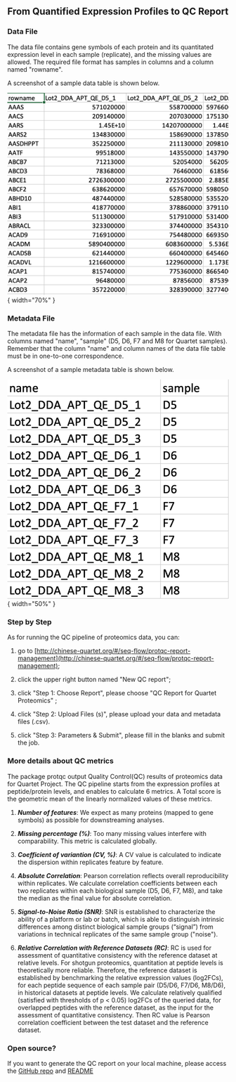 ## From Quantified Expression Profiles to QC Report

### Data File

The data file contains gene symbols of each protein and its quantitated expression level in each sample (replicate), and the missing values are allowed. The required file format has samples in columns and a column named "rowname". 

A screenshot of a sample data table is shown below.

![Proteomics Sample Data](../../assets/images/proteomics-sample-data.png){ width="70%" }

### Metadata File

The metadata file has the information of each sample in the data file. With columns named "name", "sample" (D5, D6, F7 and M8 for Quartet samples). Remember that the column "name" and column names of the data file table must be in one-to-one correspondence. 

A screenshot of a sample metadata table is shown below.

![Proteomics Sample Metdata](../../assets/images/proteomics-sample-metadata.png){ width="50%" }

### Step by Step
As for running the QC pipeline of proteomics data, you can:

1) go to [http://chinese-quartet.org/#/seq-flow/protqc-report-management](http://chinese-quartet.org/#/seq-flow/protqc-report-management);

2) click the upper right button named "New QC report";

3) click "Step 1: Choose Report", please choose "QC Report for Quartet Proteomics" ;

4) click "Step 2: Upload Files (s)", please upload your data and metadata files (.csv). 

5) click "Step 3: Parameters & Submit", please fill in the blanks and submit the job.

### More details about QC metrics

The package protqc output Quality Control(QC) results of proteomics data for Quartet Project. The QC pipeline starts from the expression profiles at peptide/protein levels, and enables to calculate 6 metrics. A Total score is the geometric mean of the linearly normalized values of these metrics.

1. ***Number of features***: We expect as many proteins (mapped to gene symbols) as possible for downstreaming analyses.

2. ***Missing percentage (%)***: Too many missing values interfere with comparability. This metric is calculated globally.

3. ***Coefficient of variantion (CV, %)***: A CV value is calculated to indicate the dispersion within replicates feature by feature.

4. ***Absolute Correlation***: Pearson correlation reflects overall reproducibility within replicates. We calculate correlation coefficients between each two replicates within each biological sample (D5, D6, F7, M8), and take the median as the final value for absolute correlation.

5. ***Signal-to-Noise Ratio (SNR)***: SNR is established to characterize the ability of a platform or lab or batch, which is able to distinguish intrinsic differences among distinct biological sample groups (“signal”) from variations in technical replicates of the same sample group ("noise").

6. ***Relative Correlation with Reference Datasets (RC)***: RC is used for assessment of quantitative consistency with the reference dataset at relative levels. For shotgun proteomics, quantitation at peptide levels is theoretically more reliable. Therefore, the reference dataset is established by benchmarking the relative expression values (log2FCs), for each peptide sequence of each sample pair (D5/D6, F7/D6, M8/D6), in historical datasets at peptide levels. We calculate relatively qualified (satisfied with thresholds of p < 0.05) log2FCs of the queried data, for overlapped peptides with the reference dataset, as the input for the assessment of quantitative consistency. Then RC value is Pearson correlation coefficient between the test dataset and the reference dataset.

### Open source?

If you want to generate the QC report on your local machine, please access the [GitHub repo](https://github.com/chinese-quartet/quartet-protqc-report) and [README](https://github.com/chinese-quartet/quartet-protqc-report/blob/master/protqc/README.md)